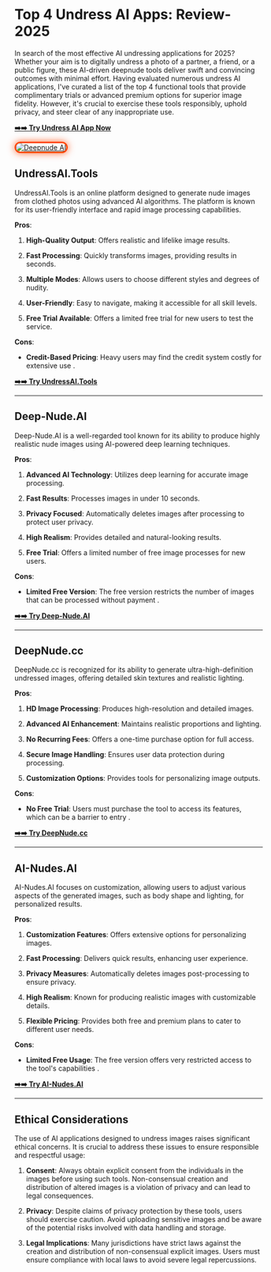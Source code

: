 # Top 4 Undress AI Apps: Review-2025

In search of the most effective AI undressing applications for 2025? Whether your aim is to digitally undress a photo of a partner, a friend, or a public figure, these AI-driven deepnude tools deliver swift and convincing outcomes with minimal effort.
Having evaluated numerous undress AI applications, I've curated a list of the top 4 functional tools that provide complimentary trials or advanced premium options for superior image fidelity. However, it's crucial to exercise these tools responsibly, uphold privacy, and steer clear of any inappropriate use.

[**➡️➡️ Try Undress AI App Now**](https://bit.ly/top5-ai-tools)

<a href="https://bit.ly/top5-ai-tools" title="Deepnude AI">

<img src="https://i.ibb.co/zHTfKX9D/undress-ai-app.jpg" alt="Deepnude AI" style="max-width: 100%; border: 3px solid #ff4500; border-radius: 15px; box-shadow: 0px 0px 15px rgba(255, 69, 0, 0.8);">

</a>

## **UndressAI.Tools**

UndressAI.Tools is an online platform designed to generate nude images from clothed photos using advanced AI algorithms. The platform is known for its user-friendly interface and rapid image processing capabilities.

**Pros**:

1. **High-Quality Output**: Offers realistic and lifelike image results.

2. **Fast Processing**: Quickly transforms images, providing results in seconds.

3. **Multiple Modes**: Allows users to choose different styles and degrees of nudity.

4. **User-Friendly**: Easy to navigate, making it accessible for all skill levels.

5. **Free Trial Available**: Offers a limited free trial for new users to test the service.

**Cons**:

* **Credit-Based Pricing**: Heavy users may find the credit system costly for extensive use .

[**➡️➡️ Try UndressAI.Tools**](https://bit.ly/top5-ai-tools)

_________________________________________________________________

## **Deep-Nude.AI**

Deep-Nude.AI is a well-regarded tool known for its ability to produce highly realistic nude images using AI-powered deep learning techniques.

**Pros**:

1. **Advanced AI Technology**: Utilizes deep learning for accurate image processing.

2. **Fast Results**: Processes images in under 10 seconds.

3. **Privacy Focused**: Automatically deletes images after processing to protect user privacy.

4. **High Realism**: Provides detailed and natural-looking results.

5. **Free Trial**: Offers a limited number of free image processes for new users.

**Cons**:

* **Limited Free Version**: The free version restricts the number of images that can be processed without payment .

[**➡️➡️ Try Deep-Nude.AI**](https://bit.ly/top5-ai-tools)

_________________________________________________________________

## **DeepNude.cc**

DeepNude.cc is recognized for its ability to generate ultra-high-definition undressed images, offering detailed skin textures and realistic lighting.

**Pros**:

1. **HD Image Processing**: Produces high-resolution and detailed images.

2. **Advanced AI Enhancement**: Maintains realistic proportions and lighting.

3. **No Recurring Fees**: Offers a one-time purchase option for full access.

4. **Secure Image Handling**: Ensures user data protection during processing.

5. **Customization Options**: Provides tools for personalizing image outputs.

**Cons**:

* **No Free Trial**: Users must purchase the tool to access its features, which can be a barrier to entry .

[**➡️➡️ Try DeepNude.cc**](https://bit.ly/top5-ai-tools)

_________________________________________________________________

## **AI-Nudes.AI**

AI-Nudes.AI focuses on customization, allowing users to adjust various aspects of the generated images, such as body shape and lighting, for personalized results.

**Pros**:

1. **Customization Features**: Offers extensive options for personalizing images.

2. **Fast Processing**: Delivers quick results, enhancing user experience.

3. **Privacy Measures**: Automatically deletes images post-processing to ensure privacy.

4. **High Realism**: Known for producing realistic images with customizable details.

5. **Flexible Pricing**: Provides both free and premium plans to cater to different user needs.

**Cons**:

* **Limited Free Usage**: The free version offers very restricted access to the tool's capabilities .

[**➡️➡️ Try AI-Nudes.AI**](https://bit.ly/top5-ai-tools)

_________________________________________________________________

## **Ethical Considerations**

The use of AI applications designed to undress images raises significant ethical concerns. It is crucial to address these issues to ensure responsible and respectful usage:

1. **Consent**: Always obtain explicit consent from the individuals in the images before using such tools. Non-consensual creation and distribution of altered images is a violation of privacy and can lead to legal consequences.

2. **Privacy**: Despite claims of privacy protection by these tools, users should exercise caution. Avoid uploading sensitive images and be aware of the potential risks involved with data handling and storage.

3. **Legal Implications**: Many jurisdictions have strict laws against the creation and distribution of non-consensual explicit images. Users must ensure compliance with local laws to avoid severe legal repercussions.
